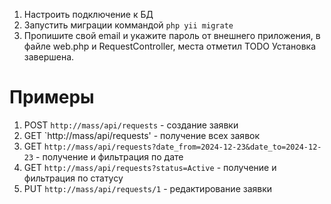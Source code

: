 1) Настроить подключение к БД
2) Запустить миграции коммандой `php yii migrate`
3) Пропишите свой email и укажите пароль от внешнего приложения, в файле web.php и RequestController, места отметил TODO
Установка завершена.

# Примеры 
1) POST `http://mass/api/requests` - создание заявки
2) GET `http://mass/api/requests' - получение всех заявок
3) GET `http://mass/api/requests?date_from=2024-12-23&date_to=2024-12-23` - получение и фильтрация по дате
4) GET `http://mass/api/requests?status=Active` - получение и фильтрация по статусу
5) PUT `http://mass/api/requests/1` - редактирование заявки
